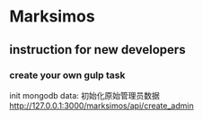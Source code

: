 # Marksimos


## instruction for new developers

### create your own gulp task

init mongodb data: 初始化原始管理员数据
http://127.0.0.1:3000/marksimos/api/create_admin
